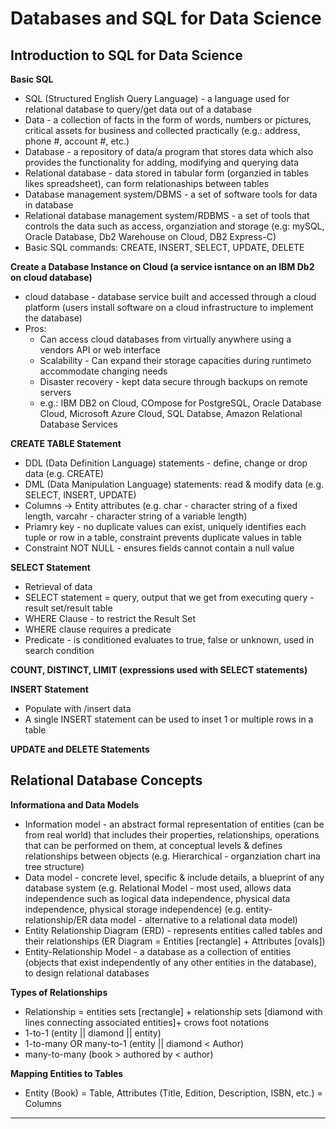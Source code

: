 # Databases and SQL for Data Science

## Introduction to SQL for Data Science

**Basic SQL**
* SQL (Structured English Query Language) - a language used for relational database to query/get data out of a database
* Data - a collection of facts in the form of words, numbers or pictures, critical assets for business and collected practically (e.g.: address, phone #, account #, etc.)
* Database - a repository of data/a program that stores data which also provides the functionality for adding, modifying and querying data
* Relational database - data stored in tabular form (organzied in tables likes spreadsheet), can form relationaships between tables
* Database management system/DBMS - a set of software tools for data in database
* Relational database management system/RDBMS - a set of tools that controls the data such as access, organziation and storage (e.g: mySQL, Oracle Database, Db2 Warehouse on Cloud, DB2 Express-C)
* Basic SQL commands: CREATE, INSERT, SELECT, UPDATE, DELETE

**Create a Database Instance on Cloud (a service isntance on an IBM Db2 on cloud database)**
* cloud database - database service built and accessed through a cloud platform (users install software on a cloud infrastructure to implement the database)
* Pros: 
    * Can access cloud databases from virtually anywhere using a vendors API or web interface 
    * Scalability - Can expand their storage capacities during runtimeto accommodate changing needs
    * Disaster recovery - kept data secure through backups on remote servers
    * e.g.: IBM DB2 on Cloud, COmpose for PostgreSQL, Oracle Database Cloud, Microsoft Azure Cloud, SQL Databse, Amazon Relational Database Services 

**CREATE TABLE Statement**
* DDL (Data Definition Language) statements - define, change or drop data (e.g. CREATE)
* DML (Data Manipulation Language) statements: read & modify data (e.g. SELECT, INSERT, UPDATE)
* Columns -> Entity attributes (e.g. char - character string of a fixed length, varcahr - character string of a variable length)
* Priamry key - no duplicate values can exist, uniquely identifies each tuple or row in a table, constraint prevents duplicate values in table
* Constraint NOT NULL - ensures fields cannot contain a null value

**SELECT Statement**
* Retrieval of data
* SELECT statement = query, output that we get from executing query - result set/result table
* WHERE Clause - to restrict the Result Set
* WHERE clause requires a predicate
* Predicate - is conditioned evaluates to true, false or unknown, used in search condition

**COUNT, DISTINCT, LIMIT (expressions used with SELECT statements)**

**INSERT Statement**
* Populate with /insert data
* A single INSERT statement can be used to inset 1 or multiple rows in a table

**UPDATE and DELETE Statements**

## Relational Database Concepts

**Informationa and Data Models**
* Information model - an abstract formal representation of entities (can be from real world) that includes their properties, relationships, operations that can be performed on them, at conceptual levels & defines relationships between objects (e.g. Hierarchical - organziation chart ina tree structure)
* Data model - concrete level, specific & include details, a blueprint of any database system
(e.g. Relational Model - most used, allows data independence such as logical data independence, physical data independence, physical storage independence) (e.g. entity-relationship/ER data model - alternative to a relational data model)
* Entity Relationship Diagram (ERD) - represents entities called tables and their relationships (ER Diagram = Entities [rectangle] + Attributes [ovals])
* Entity-Relationship Model - a database as a collection of entities (objects that exist independently of any other entities in the database), to design relational databases

**Types of Relationships**
* Relationship = entities sets [rectangle] + relationship sets [diamond with lines connecting associated entities]+ crows foot notations
* 1-to-1 (entity || diamond || entity)
* 1-to-many OR many-to-1 (entity || diamond < Author) 
* many-to-many (book > authored by < author)

**Mapping Entities to Tables**
* Entity (Book) = Table, Attributes (Title, Edition, Description, ISBN, etc.) = Columns

****